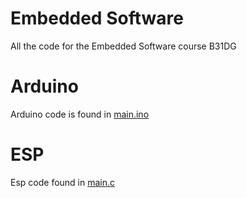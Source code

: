 # Embedded Software 
 All the code for the Embedded Software course B31DG

# Arduino 
Arduino code is found in [main.ino](Arduino/main.ino)

# ESP
Esp code found in [main.c](ESP/Coursework1/main/main.c)

